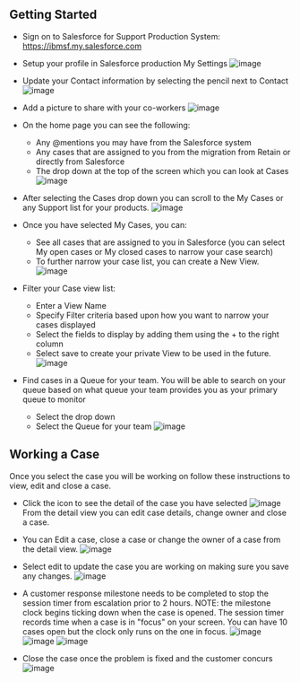 
## Getting Started

* Sign on to Salesforce for Support Production System:  https://ibmsf.my.salesforce.com 

* Setup your profile in Salesforce production My Settings
  ![image](https://media.github.ibm.com/user/19331/files/ed2ed512-b511-11e8-84e0-19ecd867c347)

* Update your Contact information by selecting the pencil next to Contact 
  ![image](https://media.github.ibm.com/user/19331/files/21163ec4-b512-11e8-8acb-f901fb9fc414)

* Add a picture to share with your co-workers
  ![image](https://media.github.ibm.com/user/19331/files/33223410-b512-11e8-97d1-ab574653576d)

* On the home page you can see the following:
  * Any @mentions you may have from the Salesforce system
  * Any cases that are assigned to you from the migration from Retain or directly from Salesforce
  * The drop down at the top of the screen which you can look at Cases
  ![image](https://media.github.ibm.com/user/19331/files/5934d220-b512-11e8-9574-a830ba2c8b5d)

* After selecting the Cases drop down you can scroll to the My Cases or any Support list for your products.
  ![image](https://media.github.ibm.com/user/19331/files/6afeaf3a-b512-11e8-9a20-34f1096ecb70)

* Once you have selected My Cases, you can:
  * See all cases that are assigned to you in Salesforce (you can select My open cases or My closed cases to narrow your case search)
  * To further narrow your case list, you can create a New View.
  ![image](https://media.github.ibm.com/user/19331/files/85dfb204-b512-11e8-88c9-fb920c4f7876)

* Filter your Case view list:
  * Enter a View Name
  * Specify Filter criteria based upon how you want to narrow your cases displayed
  * Select the fields to display by adding them using the + to the right column
  * Select save to create your private View to be used in the future.
  ![image](https://media.github.ibm.com/user/19331/files/ad1d5d8a-b512-11e8-95f6-adb297c96cee)

* Find cases in a Queue for your team.  You will be able to search on your queue based on what queue your team provides you as your primary queue to monitor
  * Select the drop down
  * Select the Queue for your team
  ![image](https://media.github.ibm.com/user/19331/files/45079c1e-b513-11e8-893b-fb0743273b3e)

## Working a Case
Once you select the case you will be working on follow these instructions to view, edit and close a case.

* Click the icon to see the detail of the case you have selected
  ![image](https://media.github.ibm.com/user/19331/files/7637c0a2-b513-11e8-8b5f-36424064f30e)
  From the detail view you can edit case details, change owner and close a case.

* You can Edit a case, close a case or change the owner of a case from the detail view.
  ![image](https://media.github.ibm.com/user/19331/files/8e4cb18e-b513-11e8-923b-1638d8e41749)

* Select edit to update the case you are working on making sure you save any changes.
  ![image](https://media.github.ibm.com/user/19331/files/a793ebd0-b513-11e8-9e1a-22d118d58294)

* A customer response milestone needs to be completed to stop the session timer from escalation prior to 2 hours.  NOTE:  the milestone clock begins ticking down when the case is opened.  The session timer records time when a case is in "focus" on your screen.  You can have 10 cases open but the clock only runs on the one in focus.
  ![image](https://media.github.ibm.com/user/19331/files/bc80407a-b513-11e8-9489-39f9c317a268)
  ![image](https://media.github.ibm.com/user/19331/files/ce4bff92-b513-11e8-822a-cadd70e524fc)
  ![image](https://media.github.ibm.com/user/19331/files/dcdda86c-b513-11e8-8b89-6d73f8da35b1)

* Close the case once the problem is fixed and the customer concurs
  ![image](https://media.github.ibm.com/user/19331/files/ee19c016-b513-11e8-9627-7c205fca1ae1)



